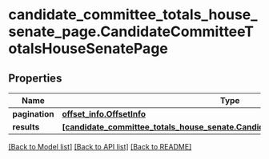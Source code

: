 # candidate_committee_totals_house_senate_page.CandidateCommitteeTotalsHouseSenatePage

## Properties
Name | Type | Description | Notes
------------ | ------------- | ------------- | -------------
**pagination** | [**offset_info.OffsetInfo**](OffsetInfo.md) |  | [optional]
**results** | [**[candidate_committee_totals_house_senate.CandidateCommitteeTotalsHouseSenate]**](CandidateCommitteeTotalsHouseSenate.md) |  | [optional]

[[Back to Model list]](../README.md#documentation-for-models) [[Back to API list]](../README.md#documentation-for-api-endpoints) [[Back to README]](../README.md)
